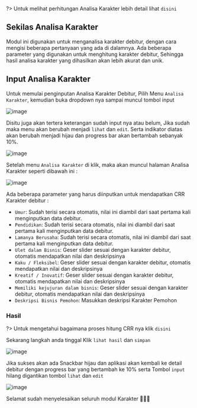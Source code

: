 ?> Untuk melihat perhitungan Analisa Karakter lebih detail lihat `disini`

## Sekilas Analisa Karakter

Modul ini digunakan untuk menganalisa karakter debitur, dengan cara mengisi beberapa pertanyaan yang ada di dalamnya. Ada beberapa parameter yang digunakan untuk menghitung karakter debitur, Sehingga hasil analisa karakter yang dihasilkan akan lebih akurat dan unik.

## Input Analisa Karakter

Untuk memulai penginputan Analisa Karakter Debitur, Pilih Menu `Analisa Karakter`, kemudian buka dropdown nya sampai muncul tombol input 

![image](https://user-images.githubusercontent.com/45744788/199926932-40d91c62-e242-4c00-8bea-2f7439658256.png)

Disitu juga akan tertera keterangan sudah input nya atau belum, Jika sudah maka menu akan berubah menjadi `lihat` dan `edit`.
Serta indikator diatas akan berubah menjadi hijau dan progress bar akan bertambah sebanyak 10%.

![image](https://user-images.githubusercontent.com/45744788/199930363-d039db53-931c-4723-8350-799fe1d536ae.png)

Setelah menu `Analisa Karakter` di klik, maka akan muncul halaman Analisa Karakter seperti dibawah ini : 

![image](https://user-images.githubusercontent.com/45744788/199928595-77c8df14-479e-482b-b308-9ca643386862.png)

Ada beberapa parameter yang harus diinputkan untuk mendapatkan CRR Karakter debitur :

- `Umur`: Sudah terisi secara otomatis, nilai ini diambil dari saat pertama kali menginputkan data debitur.
- `Pendidikan`: Sudah terisi secara otomatis, nilai ini diambil dari saat pertama kali menginputkan data debitur.
- `Lamanya Berusaha`: Sudah terisi secara otomatis, nilai ini diambil dari saat pertama kali menginputkan data debitur.
- `Ulet dalam Bisnis`: Geser slider sesuai dengan karakter debitur, otomatis mendapatkan nilai dan deskripsinya
- `Kaku / Fleksibel`: Geser slider sesuai dengan karakter debitur, otomatis mendapatkan nilai dan deskripsinya
- `Kreatif / Inovatif`: Geser slider sesuai dengan karakter debitur, otomatis mendapatkan nilai dan deskripsinya
- `Memiliki kejujuran dalam bisnis`: Geser slider sesuai dengan karakter debitur, otomatis mendapatkan nilai dan deskripsinya
- `Deskripsi Bisnis Pemohon`: Masukkan deskripsi Karakter Pemohon

### Hasil

?> Untuk mengetahui bagaimana proses hitung CRR nya klik `disini`

Sekarang langkah anda tinggal Klik `lihat hasil` dan `simpan` 

![image](https://user-images.githubusercontent.com/45744788/199930210-92b3d39d-9b5a-4fbf-bfef-0b76703b5d3e.png)

Jika sukses akan ada Snackbar hijau dan aplikasi akan kembali ke detail debitur dengan progress bar yang bertambah ke 10% serta Tombol `input` hilang digantikan tombol `lihat` dan `edit`

![image](https://user-images.githubusercontent.com/45744788/199930290-e70caabc-2b53-41ed-b06b-8400301facd9.png)

Selamat sudah menyelesaikan seluruh modul Karakter 🎉🎉🎉